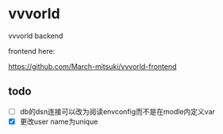 # vvvorld
vvvorld backend

frontend here:

https://github.com/March-mitsuki/vvvorld-frontend

## todo
- [ ] db的dsn连接可以改为阅读envconfig而不是在modle内定义var
- [x] 更改user name为unique